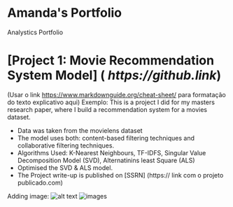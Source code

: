# Amanda's Portfolio
Analystics Portfolio

# [Project 1: Movie Recommendation System Model] ( _https://github.link_)
 (Usar o link https://www.markdownguide.org/cheat-sheet/ para formatação do texto explicativo aqui)
Exemplo:
 This is a project I did for my masters research paper, where I build a recommendation system for a movies dataset.

 * Data was taken from the movielens dataset
 * The model uses both: content-based filtering techniques and collaborative filtering techniques.
 * Algorithms Used: K-Nearest Neighbours, TF-IDFS, Singular Value Decomposition Model (SVD), Alternatinins least Square (ALS)
 * Optimised the SVD & ALS model.
 * The Project write-up is published on [SSRN] (https:// link com o projeto publicado.com)

Adding image:
	![alt text](image.jpg)
 	![images](fotoexemplo1.jpg)
